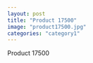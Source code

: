 ```yaml
---
layout: post
title: "Product 17500"
image: "product17500.jpg"
categories: "category1"
---
```

Product 17500
